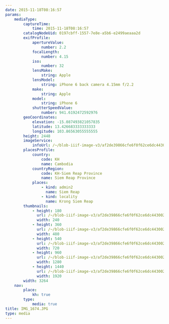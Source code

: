 ```yaml
---
date: 2015-11-18T08:16:57
params:
    mediaType:
        captureTime:
            time: 2015-11-18T08:16:57
        catalogNodeUid: 0197cbff-1557-7e8e-a5b6-e2499aeaaa2d
        exifProfile:
            apertureValue:
                number: 2.2
            focalLength:
                number: 4.15
            iso:
                number: 32
            lensMake:
                string: Apple
            lensModel:
                string: iPhone 6 back camera 4.15mm f/2.2
            make:
                string: Apple
            model:
                string: iPhone 6
            shutterSpeedValue:
                number: 941.6192472592976
        geoCoordinates:
            elevation: -15.087493821057835
            latitude: 13.426683333333333
            longitude: 103.86563055555555
        height: 2448
        imageService:
            infoUrl: /~/blob-iiif-image-v3/af2de39866cfe6f0f62ce6dc4430029ceef108d11267f63937168f0e025f5f1f/info.json
        placesProfile:
            country:
                code: KH
                name: Cambodia
            countryRegion:
                code: KH-Siem Reap Province
                name: Siem Reap Province
            places:
                - kind: admin2
                  name: Siem Reap
                - kind: locality
                  name: Krong Siem Reap
        thumbnails:
            - height: 180
              url: /~/blob-iiif-image-v3/af2de39866cfe6f0f62ce6dc4430029ceef108d11267f63937168f0e025f5f1f/full/240%2C180/0/default.jpg
              width: 240
            - height: 360
              url: /~/blob-iiif-image-v3/af2de39866cfe6f0f62ce6dc4430029ceef108d11267f63937168f0e025f5f1f/full/480%2C360/0/default.jpg
              width: 480
            - height: 540
              url: /~/blob-iiif-image-v3/af2de39866cfe6f0f62ce6dc4430029ceef108d11267f63937168f0e025f5f1f/full/720%2C540/0/default.jpg
              width: 720
            - height: 960
              url: /~/blob-iiif-image-v3/af2de39866cfe6f0f62ce6dc4430029ceef108d11267f63937168f0e025f5f1f/full/1280%2C960/0/default.jpg
              width: 1280
            - height: 1440
              url: /~/blob-iiif-image-v3/af2de39866cfe6f0f62ce6dc4430029ceef108d11267f63937168f0e025f5f1f/full/1920%2C1440/0/default.jpg
              width: 1920
        width: 3264
    nav:
        place:
            kh: true
        type:
            media: true
title: IMG_1674.JPG
type: media
---
```

